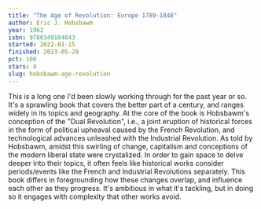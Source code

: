 ```yaml
---
title: "The Age of Revolution: Europe 1789-1848"
author: Eric J. Hobsbawm
year: 1962
isbn: 9780349104843
started: 2022-01-15
finished: 2023-05-29
pct: 100
stars: 4
slug: hobsbawm-age-revolution
---
```


This is a long one I'd been slowly working through for the past year or so. It's a sprawling book that covers the better part of a century, and ranges widely in its topics and geography. At the core of the book is Hobsbawm's conception of the "Dual Revolution", i.e., a joint eruption of historical forces in the form of political upheaval caused by the French Revolution, and technological advances unleashed with the Industrial Revolution. As told by Hobsbawm, amidst this swirling of change, capitalism and conceptions of the modern liberal state were crystalized. In order to gain space to delve deeper into their topics, it often feels like historical works consider periods/events like the French and Industrial Revolutions separately. This book differs in foregrounding how these changes overlap, and influence each other as they progress. It's ambitious in what it's tackling, but in doing so it engages with complexity that other works avoid.
